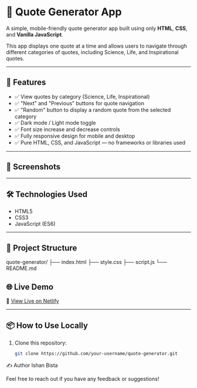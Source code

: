# 🌟 Quote Generator App

A simple, mobile-friendly quote generator app built using only **HTML**, **CSS**, and **Vanilla JavaScript**.

This app displays one quote at a time and allows users to navigate through different categories of quotes, including Science, Life, and Inspirational quotes.

---

## 🚀 Features

- ✅ View quotes by category (Science, Life, Inspirational)
- ✅ "Next" and "Previous" buttons for quote navigation
- ✅ "Random" button to display a random quote from the selected category
- ✅ Dark mode / Light mode toggle
- ✅ Font size increase and decrease controls
- ✅ Fully responsive design for mobile and desktop
- ✅ Pure HTML, CSS, and JavaScript — no frameworks or libraries used

---

## 📸 Screenshots



---

## 🛠️ Technologies Used

- HTML5
- CSS3
- JavaScript (ES6)

---

## 📁 Project Structure
quote-generator/
├── index.html
├── style.css
├── script.js
└── README.md
## 🌐 Live Demo

🔗 [View Live on Netlify](https://your-netlify-link.netlify.app)

---

## 📦 How to Use Locally

1. Clone this repository:
   ```bash
   git clone https://github.com/your-username/quote-generator.git
✍️ Author
Ishan Bista

Feel free to reach out if you have any feedback or suggestions!

